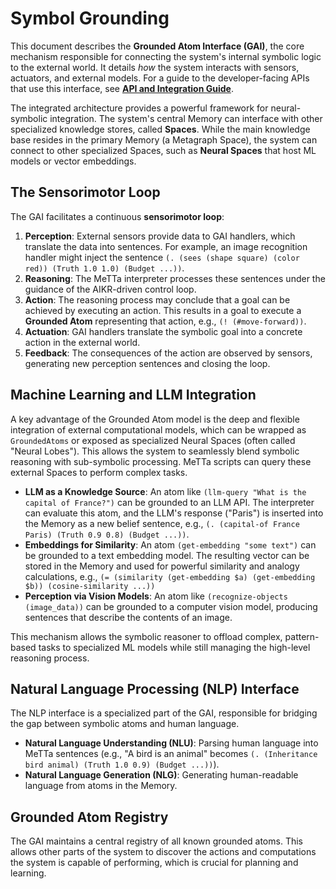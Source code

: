 # Symbol Grounding

This document describes the **Grounded Atom Interface (GAI)**, the core mechanism responsible for connecting the system's internal symbolic logic to the external world. It details *how* the system interacts with sensors, actuators, and external models. For a guide to the developer-facing APIs that use this interface, see [**API and Integration Guide**](./API_AND_INTEGRATION.md).

The integrated architecture provides a powerful framework for neural-symbolic integration. The system's central Memory can interface with other specialized knowledge stores, called **Spaces**. While the main knowledge base resides in the primary Memory (a Metagraph Space), the system can connect to other specialized Spaces, such as **Neural Spaces** that host ML models or vector embeddings.

## The Sensorimotor Loop

The GAI facilitates a continuous **sensorimotor loop**:
1.  **Perception**: External sensors provide data to GAI handlers, which translate the data into sentences. For example, an image recognition handler might inject the sentence `(. (sees (shape square) (color red)) (Truth 1.0 1.0) (Budget ...))`.
2.  **Reasoning**: The MeTTa interpreter processes these sentences under the guidance of the AIKR-driven control loop.
3.  **Action**: The reasoning process may conclude that a goal can be achieved by executing an action. This results in a goal to execute a **Grounded Atom** representing that action, e.g., `(! (#move-forward))`.
4.  **Actuation**: GAI handlers translate the symbolic goal into a concrete action in the external world.
5.  **Feedback**: The consequences of the action are observed by sensors, generating new perception sentences and closing the loop.

## Machine Learning and LLM Integration

A key advantage of the Grounded Atom model is the deep and flexible integration of external computational models, which can be wrapped as `GroundedAtoms` or exposed as specialized Neural Spaces (often called "Neural Lobes"). This allows the system to seamlessly blend symbolic reasoning with sub-symbolic processing. MeTTa scripts can query these external Spaces to perform complex tasks.

-   **LLM as a Knowledge Source**: An atom like `(llm-query "What is the capital of France?")` can be grounded to an LLM API. The interpreter can evaluate this atom, and the LLM's response ("Paris") is inserted into the Memory as a new belief sentence, e.g., `(. (capital-of France Paris) (Truth 0.9 0.8) (Budget ...))`.
-   **Embeddings for Similarity**: An atom `(get-embedding "some text")` can be grounded to a text embedding model. The resulting vector can be stored in the Memory and used for powerful similarity and analogy calculations, e.g., `(= (similarity (get-embedding $a) (get-embedding $b)) (cosine-similarity ...))`
-   **Perception via Vision Models**: An atom like `(recognize-objects (image_data))` can be grounded to a computer vision model, producing sentences that describe the contents of an image.

This mechanism allows the symbolic reasoner to offload complex, pattern-based tasks to specialized ML models while still managing the high-level reasoning process.

## Natural Language Processing (NLP) Interface

The NLP interface is a specialized part of the GAI, responsible for bridging the gap between symbolic atoms and human language.
-   **Natural Language Understanding (NLU)**: Parsing human language into MeTTa sentences (e.g., "A bird is an animal" becomes `(. (Inheritance bird animal) (Truth 1.0 0.9) (Budget ...))`).
-   **Natural Language Generation (NLG)**: Generating human-readable language from atoms in the Memory.

## Grounded Atom Registry

The GAI maintains a central registry of all known grounded atoms. This allows other parts of the system to discover the actions and computations the system is capable of performing, which is crucial for planning and learning.
